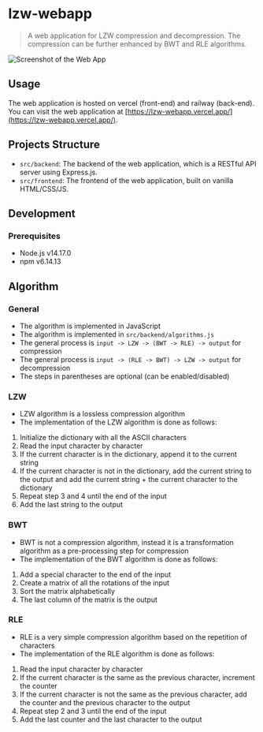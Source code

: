 # lzw-webapp
> A web application for LZW compression and decompression. The compression can be further enhanced by BWT and RLE algorithms.

![Screenshot of the Web App](https://i.imgur.com/g4mDUOy.png)

## Usage
The web application is hosted on vercel (front-end) and railway (back-end). You can visit the web application at [https://lzw-webapp.vercel.app/](https://lzw-webapp.vercel.app/).

## Projects Structure
- `src/backend`: The backend of the web application, which is a RESTful API server using Express.js.
- `src/frontend`: The frontend of the web application, built on vanilla HTML/CSS/JS.

## Development
### Prerequisites
- Node.js v14.17.0
- npm v6.14.13

## Algorithm
### General
- The algorithm is implemented in JavaScript
- The algorithm is implemented in `src/backend/algorithms.js`
- The general process is `input -> LZW -> (BWT -> RLE) -> output` for compression
- The general process is `input -> (RLE -> BWT) -> LZW -> output` for decompression
- The steps in parentheses are optional (can be enabled/disabled)

### LZW
- LZW algorithm is a lossless compression algorithm
- The implementation of the LZW algorithm is done as follows:
1. Initialize the dictionary with all the ASCII characters
2. Read the input character by character
3. If the current character is in the dictionary, append it to the current string
4. If the current character is not in the dictionary, add the current string to the output and add the current string + the current character to the dictionary
5. Repeat step 3 and 4 until the end of the input
6. Add the last string to the output

### BWT
- BWT is not a compression algorithm, instead it is a transformation algorithm as a pre-processing step for compression
- The implementation of the BWT algorithm is done as follows:
1. Add a special character to the end of the input
2. Create a matrix of all the rotations of the input
3. Sort the matrix alphabetically
4. The last column of the matrix is the output

### RLE
- RLE is a very simple compression algorithm based on the repetition of characters
- The implementation of the RLE algorithm is done as follows:
1. Read the input character by character
2. If the current character is the same as the previous character, increment the counter
3. If the current character is not the same as the previous character, add the counter and the previous character to the output
4. Repeat step 2 and 3 until the end of the input
5. Add the last counter and the last character to the output
